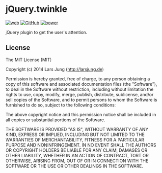 # jQuery.twinkle

[![web][web-img]][web] [![GitHub][github-img]][github] [![bower][bower-img]][github]

jQuery plugin to get the user's attention.


## License
The MIT License (MIT)

Copyright (c) 2014 Lars Jung (http://larsjung.de)

Permission is hereby granted, free of charge, to any person obtaining a copy
of this software and associated documentation files (the "Software"), to deal
in the Software without restriction, including without limitation the rights
to use, copy, modify, merge, publish, distribute, sublicense, and/or sell
copies of the Software, and to permit persons to whom the Software is
furnished to do so, subject to the following conditions:

The above copyright notice and this permission notice shall be included in
all copies or substantial portions of the Software.

THE SOFTWARE IS PROVIDED "AS IS", WITHOUT WARRANTY OF ANY KIND, EXPRESS OR
IMPLIED, INCLUDING BUT NOT LIMITED TO THE WARRANTIES OF MERCHANTABILITY,
FITNESS FOR A PARTICULAR PURPOSE AND NONINFRINGEMENT. IN NO EVENT SHALL THE
AUTHORS OR COPYRIGHT HOLDERS BE LIABLE FOR ANY CLAIM, DAMAGES OR OTHER
LIABILITY, WHETHER IN AN ACTION OF CONTRACT, TORT OR OTHERWISE, ARISING FROM,
OUT OF OR IN CONNECTION WITH THE SOFTWARE OR THE USE OR OTHER DEALINGS IN
THE SOFTWARE.


[web]: http://larsjung.de/twinkle/
[github]: https://github.com/lrsjng/jquery-twinkle

[web-img]: http://img.shields.io/badge/web-larsjung.de/twinkle-a0a060.svg?style=flat
[github-img]: http://img.shields.io/badge/GitHub-lrsjng/jquery--twinkle-a0a060.svg?style=flat
[bower-img]: http://img.shields.io/badge/bower-jquery--twinkle-a0a060.svg?style=flat
